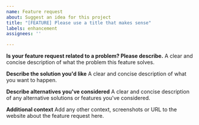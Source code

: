 ```yaml
---
name: Feature request
about: Suggest an idea for this project
title: "[FEATURE] Please use a title that makes sense"
labels: enhancement
assignees: ''

---
```


**Is your feature request related to a problem? Please describe.**
A clear and concise description of what the problem this feature solves.

**Describe the solution you'd like**
A clear and concise description of what you want to happen.

**Describe alternatives you've considered**
A clear and concise description of any alternative solutions or features you've considered.

**Additional context**
Add any other context, screenshots or URL to the website about the feature request here.
